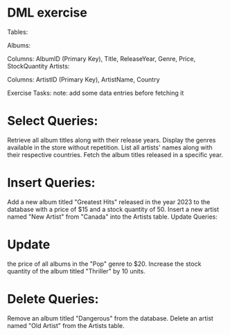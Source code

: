 # DML exercise

Tables:

Albums:

Columns: AlbumID (Primary Key), Title, ReleaseYear, Genre, Price, StockQuantity
Artists:

Columns: ArtistID (Primary Key), ArtistName, Country

Exercise Tasks:
note: add some data entries before fetching it
# Select Queries:

Retrieve all album titles along with their release years.
Display the genres available in the store without repetition.
List all artists' names along with their respective countries.
Fetch the album titles released in a specific year.

# Insert Queries:

Add a new album titled "Greatest Hits" released in the year 2023 to the database with a price of $15 and a stock quantity of 50.
Insert a new artist named "New Artist" from "Canada" into the Artists table.
Update Queries:

# Update
the price of all albums in the "Pop" genre to $20.
Increase the stock quantity of the album titled "Thriller" by 10 units.

# Delete Queries:
Remove an album titled "Dangerous" from the database.
Delete an artist named "Old Artist" from the Artists table.
